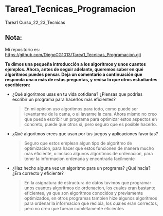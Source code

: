 # Tarea1_Tecnicas_Programacion

Tarea1 Curso_22_23_Tecnicas

## Nota:
Mi repositorio es: https://github.com/DiegoCG1013/Tarea1_Tecnicas_Programacion.git

__Te dimos una pequeña introducción a los algoritmos y unos cuantos ejemplos. Ahora, antes de seguir adelante, queremos saber en qué algoritmos puedes pensar.
Deja un comentario a continuación que responda una o más de estas preguntas, y revisa lo que otros estudiantes escribieron:__
* ¿Qué algoritmos usas en tu vida cotidiana? ¿Piensas que podrías escribir un programa para hacerlos más eficientes?

    > En mi opinion uso algoritmos para todo, como puede ser levantarme de la cama, o al lavarme la cara. Ahora mismo no creo que pueda escribir un programa para optimizar estos aspectos en concreto, puede que otros si, pero seguro que es posible hacerlo.
* ¿Qué algoritmos crees que usan por tus juegos y aplicaciones favoritas?

    > Seguro que estos emplean algun tipo de algoritmo de optimizacion, para hacer que estos funcionen de manera mucho mas eficiente, o incluso algunos algoritmos de ordenacion, para tener la informacion ordenada y encontrarla facilmente
* ¿Haz hecho alguna vez un algoritmo para un programa? ¿Qué hacía? ¿Era correcto y eficiente?

    > En la asignatura de estructura de datos tuvimos que programar unos cuantos algoritmos de ordenacion, los cuales eran bastante eficientes, ya que son elgoritmos conocidos y previamente optimizados, en otros programas tambien hize algunos algoritmos para ordenar la informacion que recibia, los cuales eran correctos, pero no creo que fueran comletamente eficientes
